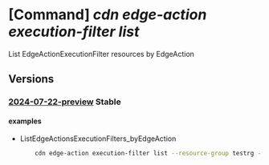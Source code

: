 # [Command] _cdn edge-action execution-filter list_

List EdgeActionExecutionFilter resources by EdgeAction

## Versions

### [2024-07-22-preview](/Resources/mgmt-plane/L3N1YnNjcmlwdGlvbnMve30vcmVzb3VyY2Vncm91cHMve30vcHJvdmlkZXJzL21pY3Jvc29mdC5jZG4vZWRnZWFjdGlvbnMve30vZXhlY3V0aW9uZmlsdGVycw==/2024-07-22-preview.xml) **Stable**

<!-- mgmt-plane /subscriptions/{}/resourcegroups/{}/providers/microsoft.cdn/edgeactions/{}/executionfilters 2024-07-22-preview -->

#### examples

- ListEdgeActionsExecutionFilters_byEdgeAction
    ```bash
        cdn edge-action execution-filter list --resource-group testrg --edge-action-name edgeAction1
    ```
